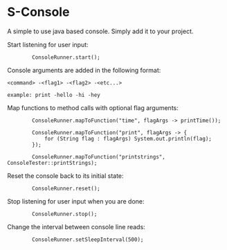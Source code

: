 # S-Console
A simple to use java based console. Simply add it to your project.

Start listening for user input:


```
        ConsoleRunner.start();
```

Console arguments are added in the following format:

```
<command> -<flag1> -<flag2> -<etc...>

example: print -hello -hi -hey
```

Map functions to method calls with optional flag arguments:


```
        ConsoleRunner.mapToFunction("time", flagArgs -> printTime());
        
        ConsoleRunner.mapToFunction("print", flagArgs -> {
            for (String flag : flagArgs) System.out.println(flag);
        });
        
        ConsoleRunner.mapToFunction("printstrings", ConsoleTester::printStrings);
```

Reset the console back to its initial state:

```
        ConsoleRunner.reset();
```

Stop listening for user input when you are done:


```
        ConsoleRunner.stop();
```

Change the interval between console line reads:


```
        ConsoleRunner.setSleepInterval(500);
```
